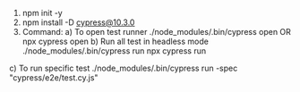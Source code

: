 1. npm init -y
2. npm install -D cypress@10.3.0 
3. Command: 
a) To open test runner
./node_modules/.bin/cypress open
OR
npx cypress open
b) Run all test in headless mode
./node_modules/.bin/cypress run
npx cypress run

c) To run specific test
./node_modules/.bin/cypress run -spec "cypress/e2e/test.cy.js" 
